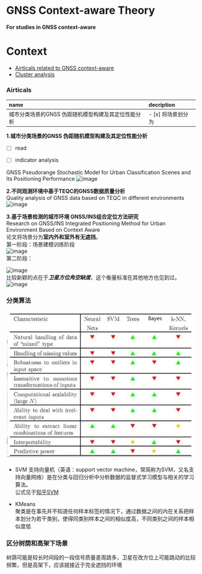 # GNSS Context-aware Theory
__For studies in GNSS context-aware__

# Context   
     
* [Airticals related to GNSS context-aware](#Airticals)     
* [Cluster analysis](#分类算法)
    
### Airticals
|name|decription|
|:-----|:---------|
|城市分类场景的GNSS 伪距随机模型构建及其定位性能分析|- [x]     将场景划分为|


**1.城市分类场景的GNSS 伪距随机模型构建及其定位性能分析**    
- [ ] read
- [ ] indicator analysis


GNSS Pseudorange Stochastic Model for Urban Classification Scenes and Its Positioning Performance
![image](https://github.com/Withoutwaxwqy/Daily-Record/assets/42163472/88126de5-6c3c-4be7-bd0f-448a8300e509)    


**2.不同观测环境中基于TEQC的GNSS数据质量分析**   
Quality analysis of GNSS data based on TEQC in different environments
![image](https://github.com/Withoutwaxwqy/Daily-Record/assets/42163472/107643a1-7f73-42b3-8145-c67ad2b101a1)    

**3.基于场景检测的城市环境 GNSS/INS组合定位方法研究**    
Research on GNSS/INS Integrated Positioning Method for Urban Environment Based on Context Aware    
论文将场景分为**室内外和室外有无遮挡**。    
第一阶段：场景建模训练阶段   
![image](https://github.com/Withoutwaxwqy/Daily-Record/assets/42163472/e874581b-ceb1-43da-a385-62c20c2925f5)   
第二阶段：   

![image](https://github.com/Withoutwaxwqy/Daily-Record/assets/42163472/4bf7d779-fc74-459a-983e-762b837a5437)    
比较新颖的点在于***卫星方位角空缺度***，这个衡量标准在其他地方也见到过。
![image](https://github.com/Withoutwaxwqy/Daily-Record/assets/42163472/80b067d0-e4d2-4de5-bbb9-b37ca28f1d51)


### 分类算法
![image](https://github.com/Withoutwaxwqy/Daily-Record/blob/main/picture/different%20classfication%20method.png)

- SVM
支持向量机（英语：support vector machine，常简称为SVM，又名支持向量网络）是在分类与回归分析中分析数据的监督式学习模型与相关的学习算法。   
公式见于[知乎SVM](https://zhuanlan.zhihu.com/p/49331510)   

- KMeans    
聚类是在事先并不知道任何样本标签的情况下，通过数据之间的内在关系把样本划分为若干类别，使得同类别样本之间的相似度高，不同类别之间的样本相似度低   


### 区分树荫和高架下场景
树荫可能是较长时间段的一段信号质量差周跳多，卫星在改方位上可能跳动的比较频繁，但是高架下，应该就接近于完全遮挡的环境

